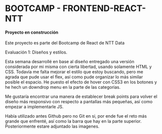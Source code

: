 # BOOTCAMP - FRONTEND-REACT-NTT
 
<h4> Proyecto en construcción</h4>

<p> Este proyecto es parte del Bootcamp de React de NTT Data</p>

<p> Evaluación 1: Diseños y estilos.</p>

<p> Esta semana desarrollé en base al diseño entregado una versión considerada por mi misma con cierta libertad, usando solamente HTML y CSS. 
Todavía me falta mejorar el estilo que estoy buscando, pero me agrada que pude usar el flex, así como pude organizar lo más similar posible el espacio. 
He puesto el efecto de hover con CSS3 en los botones y he hech un downdrop menu en la parte de las categorias. 

Me gustaría encontrar una manera de establecer break points para volver el diseño más responsivo con respecto a pantallas
más pequeñas, así como empezar a implementarle JS. 

Había utilizado antes Github pero no Git en si, por ende fue el reto más grande que enfrenté, así como la barra que hay en la parte superior. 
Posteriormente estare adjuntado las imagenes. 

</p>
